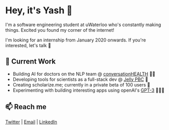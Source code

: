 # Hey, it's Yash 👋 

I'm a software engineering student at uWaterloo who's constantly making things. Excited you found my corner of the internet! 

I'm looking for an internship from January 2020 onwards. If you're interested, let's talk 👀
 
## 🔭 Current Work
  * Building AI for doctors on the NLP team @ [conversationHEALTH](https://www.conversationhealth.com/) 👩‍⚕️
  * Developing tools for scientists as a full-stack dev @ [Jelly PBC](https://jellypbc.com/) 🧬
  * Creating scholarize.me; currently in a private beta of 100 users 👀
  * Experimenting with building interesting apps using openAI's [GPT-3](http://beta.openai.com/) 👨🏾‍💻 
 
 
## 📫 Reach me
[Twitter](https://twitter.com/itsyashdani) | [Email](mailto:yash.dani@uwaterloo.ca) | [LinkedIn](https://www.linkedin.com/in/ydani/)

<!--
**yash-dani/yash-dani** is a ✨ _special_ ✨ repository because its `README.md` (this file) appears on your GitHub profile.

Here are some ideas to get you started:


- 🌱 I’m currently learning ...
- 👯 I’m looking to collaborate on ...
- 🤔 I’m looking for help with ...
- 💬 Ask me about ...
- 📫 How to reach me: ...
- 😄 Pronouns: ...
- ⚡ Fun fact: ...
-->
